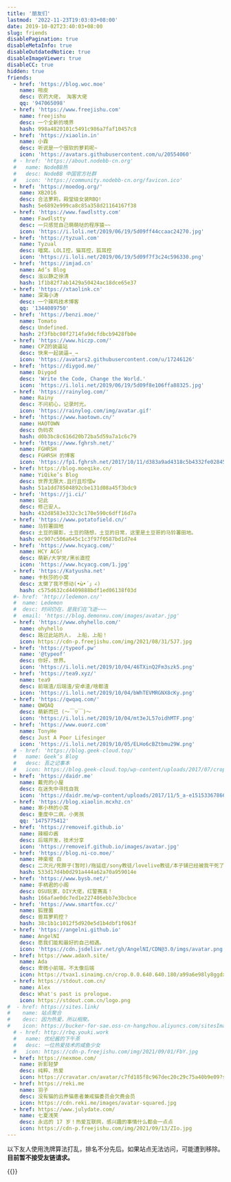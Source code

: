 ```yaml
---
title: '朋友们'
lastmod: '2022-11-23T19:03:03+08:00'
date: 2019-10-02T23:40:03+08:00
slug: friends
disablePagination: true
disableMetaInfo: true
disableOutdatedNotice: true
disableImageViewer: true
disableCC: true
hidden: true
friends:
  - href: 'https://blog.woc.moe'
    name: 啪皮
    desc: 农药大佬， 淘客大佬
    qq: '947065098'
  - href: 'https://www.freejishu.com'
    name: freejishu
    desc: 一个全新的境界
    hash: 998a4820101c5491c986a7faf10457c8
  - href: 'https://xiaolin.in'
    name: 小霖
    desc: 听说是一个很软的萝莉呢~
    icon: 'https://avatars.githubusercontent.com/u/20554060'
  # - href: 'https://about.nodebb-cn.org'
  #   name: NodeBB热
  #   desc: NodeBB 中国官方社群
  #   icon: 'https://community.nodebb-cn.org/favicon.ico'
  - href: 'https://moedog.org/'
    name: XB2016
    desc: 合法萝莉，殿堂级女装RBQ!
    hash: 5e6892e999ca8c85a358d21164167f38
  - href: 'https://www.fawdlstty.com'
    name: Fawdlstty
    desc: 一只感觉自己萌萌哒的程序猿~~
    icon: 'https://i.loli.net/2019/06/19/5d09ff44ccaac24270.jpg'
  - href: 'https://tyzual.com'
    name: Tyzual
    desc: 喵窝。LOLI控，猫耳控，狐耳控
    icon: 'https://i.loli.net/2019/06/19/5d09f7f3c24c596330.png'
  - href: 'https://imjad.cn'
    name: Ad’s Blog
    desc: 浊以静之徐清
    hash: 1f1b82f7ab1429a50424ac18dce65e37
  - href: 'https://xtaolink.cn'
    name: 深海小涛
    desc: 一个辣鸡技术博客
    qq: '1344089750'
  - href: 'https://benzi.moe/'
    name: Tomato
    desc: Undefined.
    hash: 2f3fbbc08f2714fa9dcfdbcb9428fb0e
  - href: 'https://www.hiczp.com/'
    name: CPZ的装逼站
    desc: 快来一起装逼→_→
    icon: 'https://avatars2.githubusercontent.com/u/17246126'
  - href: 'https://diygod.me/'
    name: Diygod
    desc: 'Write the Code, Change the World.'
    icon: 'https://i.loli.net/2019/06/19/5d09f8e106ffa88325.jpg'
  - href: 'https://rainylog.com/'
    name: Rainy
    desc: 不问初心，记录时光。
    icon: 'https://rainylog.com/img/avatar.gif'
  - href: 'https://www.haotown.cn/'
    name: HAOTOWN
    desc: 伪码农
    hash: d0b3bc8c616d20b72ba5d59a7a1c6c79
  - href: 'https://www.fghrsh.net/'
    name: FGHRSH
    desc: FGHRSH 的博客
    icon: 'https://fp1.fghrsh.net/2017/10/11/d383a9ad4318c5b4332fe02845f5323a.jpg'
  - href: https://blog.moeqike.cn/
    name: YiQike’s Blog
    desc: 世界无限大.且行且珍惜w
    hash: 51a1dd78504892cbe131d08a45f3bdc9
  - href: 'https://ji.ci/'
    name: 记此
    desc: 修己安人。
    hash: 432d8583e332c3c170e590c6dff16d7a
  - href: 'https://www.potatofield.cn/'
    name: 马铃薯田地
    desc: 土豆的摄影，土豆的随想，土豆的日常，这里是土豆哥的马铃薯田地。
    hash: ec907c506a645c1c3f97f0587bd1d7e4
  - href: 'https://www.hcyacg.com/'
    name: HCY ACG!
    desc: 萌新/大学党/黑长直控
    icon: 'https://www.hcyacg.com/1.jpg'
  - href: 'https://Katyusha.net'
    name: 卡秋莎的小窝
    desc: 太懒了我不想动(•̀ω•́ 」∠)
    hash: c575d632cd4409888bdf1ed06138f03d
  #- href: 'http://ledemon.cn/'
  #  name: Ledemon
  #  desc: 时间仍在，是我们在飞逝~~~
  #  email: 'https://blog.demonxu.com/images/avatar.jpg'
  - href: 'https://www.ohyhello.com/'
    name: ohyhello
    desc: 路过此站的人， 上船，上船！
    icon: https://cdn-p.freejishu.com/img/2021/08/31/5J7.jpg
  - href: 'https://typeof.pw'
    name: '@typeof'
    desc: 你好，世界。
    icon: 'https://i.loli.net/2019/10/04/46TXinQ2Fm3szk5.png'
  - href: 'https://tea9.xyz/'
    name: tea9
    desc: 前端渣/后端渣/安卓渣/啥都渣
    icon: 'https://i.loli.net/2019/10/04/bWhTEVMRGNX8cKy.png'
  - href: 'https://qwqaq.com/'
    name: QWQAQ
    desc: 萌新而已 (～￣▽￣)～
    icon: 'https://i.loli.net/2019/10/04/mt3eJL57oidhMTF.png'
  - href: 'https://www.ouorz.com'
    name: TonyHe
    desc: Just A Poor Lifesinger
    icon: 'https://i.loli.net/2019/10/05/ELHo6cBZtbmu29W.png'
  # - href: 'https://blog.geek-cloud.top/'
  #   name: Geek’s Blog
  #   desc: 吾之记事本
  #   icon: https://blog.geek-cloud.top/wp-content/uploads/2017/07/cropped-web-LOGOn-192x192.png
  - href: 'https://daidr.me'
    name: 戴兜的小屋
    desc: 在迷失中寻找自我
    icon: 'https://daidr.me/wp-content/uploads/2017/11/5_a-e1515336786629.png'
  - href: 'https://blog.xiaolin.mcxhz.cn'
    name: 寒小林的小窝
    desc: 重度中二病，小男孩
    qq: '1475775412'
  - href: 'https://removeif.github.io'
    name: 辣椒の酱
    desc: 后端开发，技术分享
    icon: 'https://removeif.github.io/images/avatar.jpg'
  - href: 'https://blog.ni-co.moe/'
    name: 神楽坂 白
    desc: 二次元/死胖子(暂时)/拖延症/sony教徒/lovelive教徒/本子铺已经被我干死了
    hash: 533d17d4b0d291a444a62a70a959014e
  - href: 'https://www.bysb.net/'
    name: 手柄君的小阁
    desc: OSU玩家，DIY大佬，红警赛高！
    hash: 166afae0dc7ed1e227486ebb7e3bcbce
  - href: 'https://www.smartfox.cc/'
    name: 狐狸菌
    desc: 兽耳萝莉控？
    hash: 38c1b1c1012f5d920e5d1b4dbf1f063f
  - href: 'https://angelni.github.io'
    name: AngelNI
    desc: 愿我们能和最好的自己相遇。
    icon: 'https://cdn.jsdelivr.net/gh/AngelNI/CDN@3.0/imgs/avatar.png'
  - href: https://www.adaxh.site/
    name: Ada
    desc: 卑微小前端，不太像后端
    icon: https://tvax1.sinaimg.cn/crop.0.0.640.640.180/a99a6e98ly8ggdx2amqlaj20hs0hswsl.jpg
  - href: https://stdout.com.cn/
    name: Alex
    desc: What's past is prologue. 
    icon: https://stdout.com.cn/logo.png
#  - href: https://sites.link/
#    name: 站点聚合
#    desc: 因为热爱，所以相聚。
#    icon: https://bucker-for-sae.oss-cn-hangzhou.aliyuncs.com/sitesImages/82486042.jpg
  # - href: http://rbq.youki.work
  #   name: 优纪酱的下午茶
  #   desc: 一位热爱技术的咸鱼少女
  #   icon: https://cdn-p.freejishu.com/img/2021/09/01/FbY.jpg
  - href: https://nexmoe.com/
    name: 折影轻梦
    desc: 纯粹、热爱
    icon: https://cravatar.cn/avatar/c7fd185f8c967dec20c29c75a40b9e09?s=400
  - href: https://reki.me
    name: 羽子
    desc: 没有猫的云养猫患者兼戒猫委员会欠费会员
    icon: https://cdn.reki.me/images/avatar-squared.jpg
  - href: https://www.julydate.com/
    name: 七夏浅笑
    desc: 永远的 17 岁！热爱互联网，感兴趣的事情什么都会一点点
    icon: https://cdn-p.freejishu.com/img/2021/09/13/ZIo.jpg
---
```


以下友人使用洗牌算法打乱，排名不分先后。如果站点无法访问，可能遭到移除。  
**目前暂不接受友链请求。**  

{{<friends-list>}}